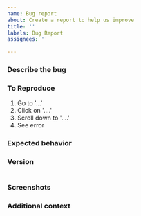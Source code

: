 ```yaml
---
name: Bug report
about: Create a report to help us improve
title: ''
labels: Bug Report
assignees: ''

---
```


### Describe the bug

<!--- A clear and concise description of what the bug is. -->

<!--- HINT: You can paste gist.github.com links for long logs or larger files -->

### To Reproduce

1. Go to '...'
2. Click on '....'
3. Scroll down to '....'
4. See error

### Expected behavior

<!--- A clear and concise description of what you expected to happen. -->

### Version

<!--- Paste output from `cobbler version` -->
````paste below
````

### Screenshots

<!--- If applicable, add screenshots to help explain your problem. -->

### Additional context

<!--- Add any other context about the problem here. -->
